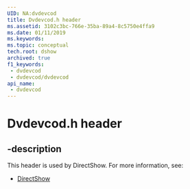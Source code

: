 ```yaml
---
UID: NA:dvdevcod
title: Dvdevcod.h header
ms.assetid: 3102c3bc-766e-35ba-89a4-8c5750e4ffa9
ms.date: 01/11/2019
ms.keywords: 
ms.topic: conceptual
tech.root: dshow
archived: true
f1_keywords:
 - dvdevcod
 - dvdevcod/dvdevcod
api_name:
 - dvdevcod
---
```


# Dvdevcod.h header


## -description

This header is used by DirectShow. For more information, see:

- [DirectShow](../_dshow/index.md)

